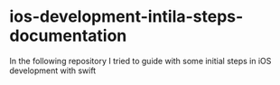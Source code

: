 # ios-development-intila-steps-documentation
In the following repository I tried  to guide with some initial steps in iOS development with swift
